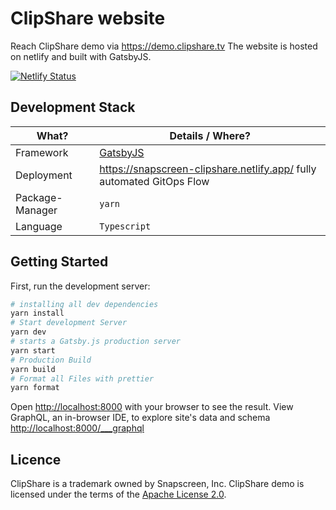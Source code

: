# ClipShare website

Reach ClipShare demo via https://demo.clipshare.tv
The website is hosted on netlify and built with GatsbyJS.

[![Netlify Status](https://api.netlify.com/api/v1/badges/7c0e857a-d309-4f4c-9aa6-6fc10fb16594/deploy-status)](https://app.netlify.com/sites/clipshare-demo/deploys)

## Development Stack

| What?           | Details / Where?                                                      |
| --------------- | --------------------------------------------------------------------- |
| Framework       | [GatsbyJS](https://www.gatsbyjs.com/)                                 |
| Deployment      | https://snapscreen-clipshare.netlify.app/ fully automated GitOps Flow |
| Package-Manager | `yarn`                                                                |
| Language        | `Typescript`                                                          |

## Getting Started

First, run the development server:

```bash
# installing all dev dependencies
yarn install
# Start development Server
yarn dev
# starts a Gatsby.js production server
yarn start
# Production Build
yarn build
# Format all Files with prettier
yarn format

```

Open [http://localhost:8000](http://localhost:8000) with your browser to see the result.
View GraphQL, an in-browser IDE, to explore site's data and schema [http://localhost:8000/\_\_\_graphql](http://localhost:8000/___graphql)

## Licence

ClipShare is a trademark owned by Snapscreen, Inc.
ClipShare demo is licensed under the terms of the [Apache License 2.0](LICENSE).
